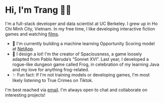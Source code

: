 <p align="center">
  <strong>
    <h1>
      Hi, I'm Trang 🐸🚀
    </h1>
  </strong>
</p>

I'm a full-stack developer and data scientist at UC Berkeley. I grew up in Ho Chi Minh City, Vietnam. In my free time, I like developing interactive fiction games and watching [films](https://letterboxd.com/chimtrangmocoi/films/reviews/).

* 🔭 I'm currently building a machine learning Opportunity Scoring model at [NetApp](https://www.netapp.com/).
* 🌱 I design a lot! I'm the creator of Spaciousness, a game loosely adapted from Pablo Neruda’s “Sonnet XVI”. Last year, I developed a rogue-like dungeon game called Frog, in celebration of my learning Java and my love for anything frog-related. 
* ✨ Fun fact: If I'm not training models or developing games, I'm most likely listening to True Crimes on Tiktok. 

I'm best reached via [email](mailto:trangnguyen12002@berkeley.edu). I'm always open to chat and collaborate on interesting projects!

<!--
**trangnguyen12002/trangnguyen12002** is a ✨ _special_ ✨ repository because its `README.md` (this file) appears on your GitHub profile.

Here are some ideas to get you started:

- 🔭 I’m currently working on ...
- 🌱 I’m currently learning ...
- 👯 I’m looking to collaborate on ...
- 🤔 I’m looking for help with ...
- 💬 Ask me about ...
- 📫 How to reach me: ...
- 😄 Pronouns: ...
- ⚡ Fun fact: ...
-->


